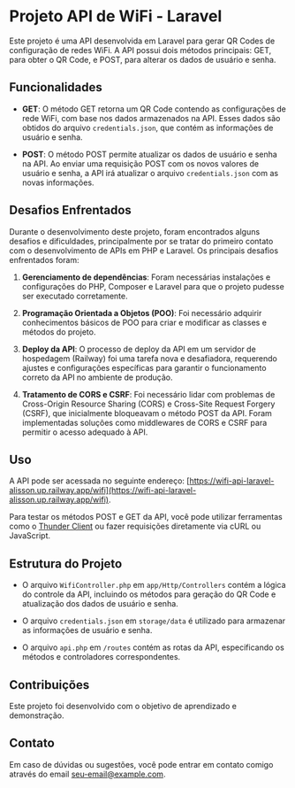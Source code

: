 # Projeto API de WiFi - Laravel

Este projeto é uma API desenvolvida em Laravel para gerar QR Codes de configuração de redes WiFi. A API possui dois métodos principais: GET, para obter o QR Code, e POST, para alterar os dados de usuário e senha.

## Funcionalidades

- **GET**: O método GET retorna um QR Code contendo as configurações de rede WiFi, com base nos dados armazenados na API. Esses dados são obtidos do arquivo `credentials.json`, que contém as informações de usuário e senha.

- **POST**: O método POST permite atualizar os dados de usuário e senha na API. Ao enviar uma requisição POST com os novos valores de usuário e senha, a API irá atualizar o arquivo `credentials.json` com as novas informações.

## Desafios Enfrentados

Durante o desenvolvimento deste projeto, foram encontrados alguns desafios e dificuldades, principalmente por se tratar do primeiro contato com o desenvolvimento de APIs em PHP e Laravel. Os principais desafios enfrentados foram:

1. **Gerenciamento de dependências**: Foram necessárias instalações e configurações do PHP, Composer e Laravel para que o projeto pudesse ser executado corretamente.

2. **Programação Orientada a Objetos (POO)**: Foi necessário adquirir conhecimentos básicos de POO para criar e modificar as classes e métodos do projeto.

3. **Deploy da API**: O processo de deploy da API em um servidor de hospedagem (Railway) foi uma tarefa nova e desafiadora, requerendo ajustes e configurações específicas para garantir o funcionamento correto da API no ambiente de produção.

4. **Tratamento de CORS e CSRF**: Foi necessário lidar com problemas de Cross-Origin Resource Sharing (CORS) e Cross-Site Request Forgery (CSRF), que inicialmente bloqueavam o método POST da API. Foram implementadas soluções como middlewares de CORS e CSRF para permitir o acesso adequado à API.

## Uso

A API pode ser acessada no seguinte endereço: [https://wifi-api-laravel-alisson.up.railway.app/wifi](https://wifi-api-laravel-alisson.up.railway.app/wifi).

Para testar os métodos POST e GET da API, você pode utilizar ferramentas como o [Thunder Client](https://www.thunderclient.io/) ou fazer requisições diretamente via cURL ou JavaScript.

## Estrutura do Projeto

- O arquivo `WifiController.php` em `app/Http/Controllers` contém a lógica do controle da API, incluindo os métodos para geração do QR Code e atualização dos dados de usuário e senha.

- O arquivo `credentials.json` em `storage/data` é utilizado para armazenar as informações de usuário e senha.

- O arquivo `api.php` em `/routes` contém as rotas da API, especificando os métodos e controladores correspondentes.

## Contribuições

Este projeto foi desenvolvido com o objetivo de aprendizado e demonstração.


## Contato

Em caso de dúvidas ou sugestões, você pode entrar em contato comigo através do email [seu-email@example.com](mailto:seu-email@example.com).

